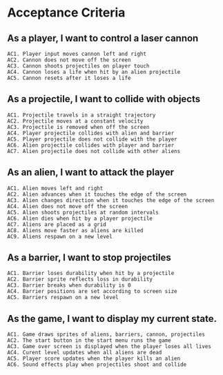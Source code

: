 # Acceptance Criteria

## As a player, I want to control a laser cannon
	AC1. Player input moves cannon left and right
	AC2. Cannon does not move off the screen
	AC3. Cannon shoots projectiles on player touch
	AC4. Cannon loses a life when hit by an alien projectile
	AC5. Cannon resets after it loses a life

## As a projectile, I want to collide with objects
	AC1. Projectile travels in a straight trajectory
	AC2. Projectile moves at a constant velocity
	AC3. Projectile is removed when off the screen
	AC4. Player projectile collides with alien and barrier
	AC5. Player projectile does not collide with the player
	AC6. Alien projectile collides with player and barrier
	AC7. Alien projectile does not collide with other aliens

## As an alien, I want to attack the player
	AC1. Alien moves left and right 
	AC2. Alien advances when it touches the edge of the screen
	AC3. Alien changes direction when it touches the edge of the screen
	AC4. Alien does not move off the screen
	AC5. Alien shoots projectiles at random intervals
	AC6. Alien dies when hit by a player projectile
	AC7. Aliens are placed as a grid
	AC8. Aliens move faster as aliens are killed
	AC9. Aliens respawn on a new level

## As a barrier, I want to stop projectiles
	AC1. Barrier loses durability when hit by a projectile
	AC2. Barrier sprite reflects loss in durability
	AC3. Barrier breaks when durability is 0
	AC4. Barrier positions are set according to screen size
	AC5. Barriers respawn on a new level

## As the game, I want to display my current state.
	AC1. Game draws sprites of aliens, barriers, cannon, projectiles
	AC2. The start button in the start menu runs the game 
	AC3. Game over screen is displayed when the player loses all lives
	AC4. Curent level updates when all aliens are dead
	AC5. Player score updates when the player kills an alien
	AC6. Sound effects play when projectiles shoot and collide